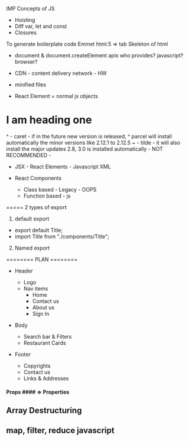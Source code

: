 IMP Concepts of JS

- Hoisting
- Diff var, let and const
- Closures

To generate boilerplate code Emmet
html:5 => tab
Skeleton of html

- document & document.createElement apis who provides?
  javascript? browser?

- CDN - content delivery network - HW
- minified files

- React Element = normal js objects

<div id="parent">
    <div id="child">
        <h1>I am heading one</h1>    
    </div>
</div>


^ - caret - if in the future new version is released, ^ parcel will install automatically the minor versions like 2.12.1 to 2.12.5
~ - tilde - it will also install the major updates 2.8, 3.0 is installed automatically - NOT RECOMMENDED - 

- JSX - React Elements - Javascript XML 

- React Components 
  - Class based - Legacy - OOPS
  - Function based - js 

    
===== 2 types of export 
1. default export 
- export default Title; 
- import Title from "./components/Title";

2. Named export



======== PLAN ========
* Header
    - Logo
    - Nav items 
      - Home
      - Contact us
      - About us
      - Sign In

* Body
    - Search bar & Filters
    - Restaurant Cards

* Footer
    - Copyrights
    - Contact us 
    - Links & Addresses



#### Props #### => Properties 

## Array Destructuring ## 

## map, filter, reduce javascript 
